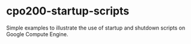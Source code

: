 # cpo200-startup-scripts
Simple examples to illustrate the use of startup and shutdown scripts on Google Compute Engine.
